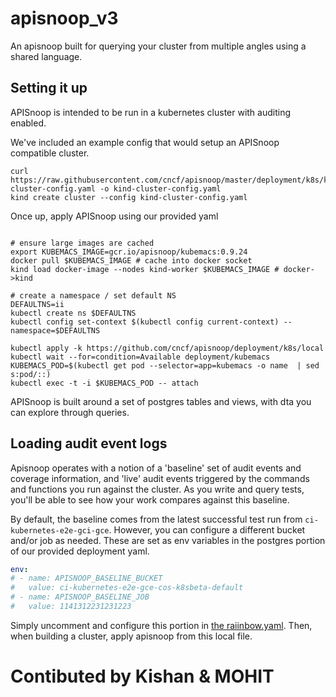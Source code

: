 # apisnoop_v3

An apisnoop built for querying your cluster from multiple angles using a shared language.  

## Setting it up

APISnoop is intended to be run in a kubernetes cluster with auditing enabled.

We've included an example config that would setup an APISnoop compatible cluster.


```shell
curl https://raw.githubusercontent.com/cncf/apisnoop/master/deployment/k8s/kind-cluster-config.yaml -o kind-cluster-config.yaml
kind create cluster --config kind-cluster-config.yaml
```

Once up, apply APISnoop using our provided yaml 

```shell

# ensure large images are cached
export KUBEMACS_IMAGE=gcr.io/apisnoop/kubemacs:0.9.24
docker pull $KUBEMACS_IMAGE # cache into docker socket
kind load docker-image --nodes kind-worker $KUBEMACS_IMAGE # docker->kind

# create a namespace / set default NS
DEFAULTNS=ii
kubectl create ns $DEFAULTNS
kubectl config set-context $(kubectl config current-context) --namespace=$DEFAULTNS

kubectl apply -k https://github.com/cncf/apisnoop/deployment/k8s/local
kubectl wait --for=condition=Available deployment/kubemacs
KUBEMACS_POD=$(kubectl get pod --selector=app=kubemacs -o name  | sed s:pod/::)
kubectl exec -t -i $KUBEMACS_POD -- attach
```

APISnoop is built around a set of postgres tables and views, with dta you can explore through queries.

## Loading audit event logs
Apisnoop operates with a notion of a 'baseline' set of audit events and coverage information, and 'live' audit events triggered by the commands and functions you run against the cluster.  As you write and query tests, you'll be able to see how your work compares against this baseline.

By default, the baseline comes from the latest successful test run from `ci-kubernetes-e2e-gci-gce`.  However, you can configure a different bucket and/or job as needed.  These are set as env variables in the postgres portion of our provided deployment yaml.  

```yaml
env:
# - name: APISNOOP_BASELINE_BUCKET
#   value: ci-kubernetes-e2e-gce-cos-k8sbeta-default
# - name: APISNOOP_BASELINE_JOB
#   value: 1141312231231223
```

Simply uncomment and configure this portion in [the raiinbow.yaml](deployment/k8s/raiinbow.yaml).  Then, when building a cluster, apply apisnoop from this local file.


# Contibuted by Kishan & MOHIT